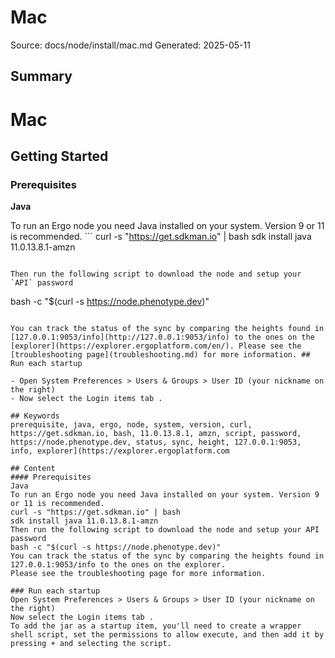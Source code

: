 # Mac
Source: docs/node/install/mac.md
Generated: 2025-05-11

## Summary
# Mac



## Getting Started


### Prerequisites

**Java**

To run an Ergo node you need Java installed on your system. Version 9 or 11 is recommended. ```
curl -s "https://get.sdkman.io" | bash
sdk install java 11.0.13.8.1-amzn
```

Then run the following script to download the node and setup your `API` password

```
bash -c "$(curl -s https://node.phenotype.dev)"
```

You can track the status of the sync by comparing the heights found in [127.0.0.1:9053/info](http://127.0.0.1:9053/info) to the ones on the [explorer](https://explorer.ergoplatform.com/en/). Please see the [troubleshooting page](troubleshooting.md) for more information. ## Run each startup

- Open System Preferences > Users & Groups > User ID (your nickname on the right)
- Now select the Login items tab .

## Keywords
prerequisite, java, ergo, node, system, version, curl, https://get.sdkman.io, bash, 11.0.13.8.1, amzn, script, password, https://node.phenotype.dev, status, sync, height, 127.0.0.1:9053, info, explorer](https://explorer.ergoplatform.com

## Content
#### Prerequisites
Java
To run an Ergo node you need Java installed on your system. Version 9 or 11 is recommended.
curl -s "https://get.sdkman.io" | bash
sdk install java 11.0.13.8.1-amzn
Then run the following script to download the node and setup your API password
bash -c "$(curl -s https://node.phenotype.dev)"
You can track the status of the sync by comparing the heights found in 127.0.0.1:9053/info to the ones on the explorer.
Please see the troubleshooting page for more information.

### Run each startup
Open System Preferences > Users & Groups > User ID (your nickname on the right)
Now select the Login items tab .
To add the jar as a startup item, you'll need to create a wrapper shell script, set the permissions to allow execute, and then add it by pressing + and selecting the script.
